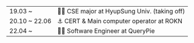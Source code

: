 |               |                                             |
| -             | -                                           |
| 19.03 ~       | 🧑‍🎓 CSE major at HyupSung Univ. (taking off) |
| 20.10 ~ 22.06 | ⚓️ CERT & Main computer operator at ROKN     |
| 22.04 ~       | 🧑‍💻 Software Engineer at QueryPie            |
